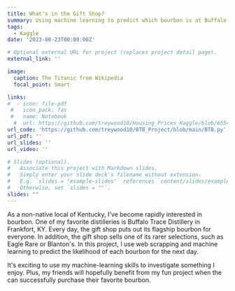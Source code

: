 ```yaml
---
title: What's in the Gift Shop?
summary: Using machine learning to predict which bourbon is at Buffalo Trace's Gift Shop
tags:
  - Kaggle
date: '2023-08-23T00:00:00Z'

# Optional external URL for project (replaces project detail page).
external_link: ''

image:
  caption: The Titanic from Wikipedia
  focal_point: Smart

links:
#  - icon: file-pdf
 #   icon_pack: fas
 #   name: Notebook
  #  url: https://github.com/treywood10/Housing_Prices_Kaggle/blob/6554990e34e76eee17b0cb534c3caba4d45d95f0/Housing_Kaggle.pdf
url_code: 'https://github.com/treywood10/BTB_Project/blob/main/BTB.py'
url_pdf: ''
url_slides: ''
url_video: ''

# Slides (optional).
#   Associate this project with Markdown slides.
#   Simply enter your slide deck's filename without extension.
#   E.g. `slides = "example-slides"` references `content/slides/example-slides.md`.
#   Otherwise, set `slides = ""`.
slides: ""
---
```


As a non-native local of Kentucky, I've become rapidly interested in bourbon. One of my favorite distilleries is Buffalo Trace Distillery in Frankfort, KY. Every day, the gift shop puts out its flagship bourbon for everyone. In addition, the gift shop sells one of its rarer selections, such as Eagle Rare or Blanton's. In this project, I use web scrapping and machine learning to predict the likelihood of each bourbon for the next day. 

It's exciting to use my machine-learning skills to investigate something I enjoy. Plus, my friends will hopefully benefit from my fun project when the can successfully purchase their favorite bourbon. 